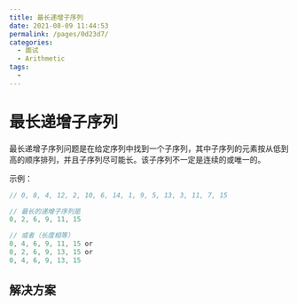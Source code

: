 ```yaml
---
title: 最长递增子序列
date: 2021-08-09 11:44:53
permalink: /pages/0d23d7/
categories:
  - 面试
  - Arithmetic
tags:
  - 
---
```


# 最长递增子序列

最长递增子序列问题是在给定序列中找到一个子序列，其中子序列的元素按从低到高的顺序排列，并且子序列尽可能长。该子序列不一定是连续的或唯一的。
<!-- more -->

示例：
```js
// 0, 8, 4, 12, 2, 10, 6, 14, 1, 9, 5, 13, 3, 11, 7, 15

// 最长的递增子序列是
0, 2, 6, 9, 11, 15

// 或者（长度相等）
0, 4, 6, 9, 11, 15 or
0, 2, 6, 9, 13, 15 or
0, 4, 6, 9, 13, 15
```

## 解决方案